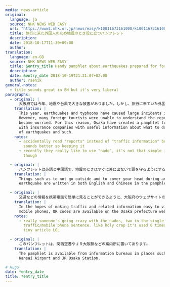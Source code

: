 ```yaml
---
media: news-article
original:
  language: ja
  source: NHK NEWS WEB EASY
  url: "https://www3.nhk.or.jp/news/easy/k10011673161000/k10011673161000.html"
  title: 旅行に来た外国人のため地震のとき役に立つパンフレット
  description:
  date: 2018-10-17T11:30+09:00
  author:
translation:
  language: en-GB
  source: NHK NEWS WEB EASY
  title: &entry_title Handy pamphlet about earthquakes prepared for foreign tourists
  description:
  date: &entry_date 2018-10-19T21:21:07+02:00
  author: raehik
general-notes:
  - title sounds great in EN but it's very liberal
paragraphs:
  - original: |
      大阪府では今年、地震や台風で大きな被害がありました。しかし、旅行に来ていた外国人の中には、交通の情報などがわからなくて困った人が大勢いました。このため、大阪府と保険の会社は、地震などのとき役に立つ情報を書いたパンフレットを作りました。
    translation: |
      This year, earthquakes and typhoons have caused large incidents in Osaka.
      However, many foreign tourists were unable to understand the reports and
      became worried. For this reason, Osaka have created a pamphlet together
      with insurance companies with useful information about what to do in times
      of earthquakes and such.
    notes:
      - accidentally read "reports" instead of "traffic information" but it
        sounds better so keeping it
      - recently they really like to use "nado", it's not that simple in EN
        though

  - original: |
      パンフレットは英語と中国語で、地震のときはすぐに外に出ないで頭を守るようにすることなどが書いてあります。
    translation: |
      Things such as to not go outside and to cover your head during an
      earthquake are written in both English and Chinese in the pamphlet.

  - original: |
      交通などの情報を携帯電話で簡単に見ることができるように、大阪府のウェブサイトのＱＲコードなどもあります。
    translation: |
      In the hopes of making traffic and related information easy to view on
      mobile phones, QR codes are available on the Osaka prefecture website.
    notes:
      - really someone's going crazy with the nados, two in the single
        traffic/mobile phone sentence. like holy crap it's used 6 times in this
        tiny article LOL

  - original: |
      このパンフレットは、関西空港やＪＲ大阪駅などの案内所に置いてあります。
    translation: |
      The pamphlet is available from information bureaus in places such as
      Kansai Airport and JR Osaka Station.

# Hugo
date: *entry_date
title: *entry_title
---
```

